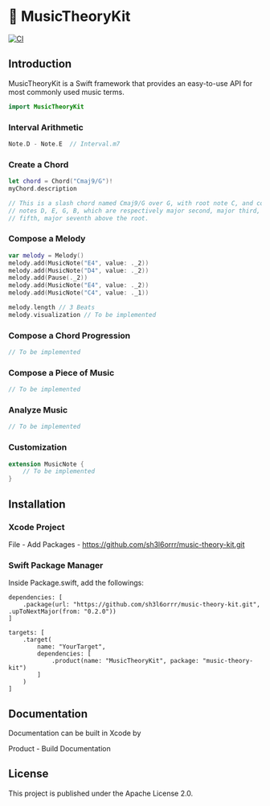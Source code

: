 # 🎼 MusicTheoryKit

[![CI](https://github.com/sh3l6orrr/music-theory-kit/actions/workflows/CI.yml/badge.svg)](https://github.com/sh3l6orrr/music-theory-kit/actions/workflows/CI.yml)

## Introduction

MusicTheoryKit is a Swift framework that provides an easy-to-use API for most commonly used music terms.

```swift
import MusicTheoryKit
```
### Interval Arithmetic
```swift
Note.D - Note.E  // Interval.m7
```

### Create a Chord
```swift
let chord = Chord("Cmaj9/G")!
myChord.description

// This is a slash chord named Cmaj9/G over G, with root note C, and component 
// notes D, E, G, B, which are respectively major second, major third, perfect
// fifth, major seventh above the root. 
```

### Compose a Melody
```swift
var melody = Melody()
melody.add(MusicNote("E4", value: ._2))
melody.add(MusicNote("D4", value: ._2))
melody.add(Pause(._2))
melody.add(MusicNote("E4", value: ._2))
melody.add(MusicNote("C4", value: ._1))

melody.length // 3 Beats
melody.visualization // To be implemented
```

### Compose a Chord Progression
```swift
// To be implemented
```

### Compose a Piece of Music
```swift
// To be implemented
```

### Analyze Music
```swift
// To be implemented
```

### Customization
```swift
extension MusicNote {
    // To be implemented
}
```

## Installation

### Xcode Project

File - Add Packages - https://github.com/sh3l6orrr/music-theory-kit.git

### Swift Package Manager 

Inside Package.swift, add the followings:

```
dependencies: [
    .package(url: "https://github.com/sh3l6orrr/music-theory-kit.git", .upToNextMajor(from: "0.2.0"))
]
```
```
targets: [
    .target(
        name: "YourTarget",
        dependencies: [
            .product(name: "MusicTheoryKit", package: "music-theory-kit")
        ]
    )
]
```

## Documentation

Documentation can be built in Xcode by 

Product - Build Documentation 

## License

This project is published under the Apache License 2.0.




